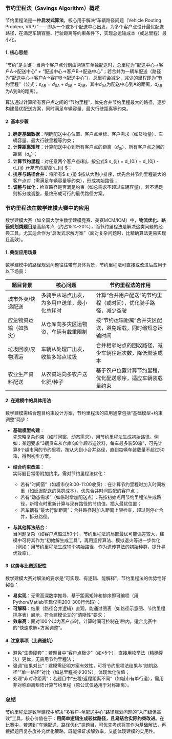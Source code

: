 ### 节约里程法（Savings Algorithm）概述


节约里程法是一种**启发式算法**，核心用于解决“车辆路径问题（Vehicle Routing Problem, VRP）”——即从一个或多个配送中心出发，为多个客户点设计最优配送路径，在满足车辆容量、行驶距离等约束条件下，实现总运输成本（或总里程）最小化。


#### 1. 核心思想
“节约”是关键：当两个客户点分别由两辆车单独配送时，总里程为“配送中心→客户A→配送中心” + “配送中心→客户B→配送中心”；若合并为一辆车配送（路径为“配送中心→客户A→客户B→配送中心”），总里程会减少，减少的里程即为“节约里程”（公式：$s_{AB} = d_{0A} + d_{0B} - d_{AB}$，其中$d_{0A}$为配送中心到A的距离，$d_{AB}$为A到B的距离）。

算法通过计算所有客户点之间的“节约里程”，优先合并节约里程最大的路径，逐步构建最优配送方案，同时满足车辆容量、最大行驶距离等约束。


#### 2. 基本步骤
1. **确定基础数据**：明确配送中心位置、客户点坐标、客户需求（如货物量）、车辆容量、最大行驶里程等约束；
2. **计算距离矩阵**：计算配送中心到所有客户点的距离（$d_{0i}$）、所有客户点之间的距离（$d_{ij}$）；
3. **计算节约里程**：对任意两个客户点$i$和$j$，按公式$ s_{ij} = d_{0i} + d_{0j} - d_{ij} $计算节约里程$ s_{ij} $；
4. **排序与路径合并**：将所有$ s_{ij} $按从大到小排序，优先合并节约里程最大的客户点对（需满足车辆容量等约束），形成初始路径；
5. **调整与优化**：检查路径是否满足约束（如总需求不超过车辆容量），若不满足则拆分或调整，最终形成可行的最优路径方案。


### 节约里程法在数学建模大赛中的应用


数学建模大赛（如全国大学生数学建模竞赛、美赛MCM/ICM）中，**物流优化、路径规划类题目**是高频考点（约占15%-20%），而节约里程法是解决这类问题的经典工具，尤其适合作为“启发式求解方案”（面对复杂问题时，比精确算法更易实现且高效）。


#### 1. 典型应用场景
数学建模中的路径规划问题往往带有具体背景，节约里程法可直接或改进后应用于以下场景：

| 题目背景                | 核心问题                                  | 节约里程法的作用                                                                 |
|-------------------------|-------------------------------------------|----------------------------------------------------------------------------------|
| 城市外卖/快递配送       | 多骑手从站点出发，为多用户送单，最小化总耗时 | 计算“合并用户配送”的节约里程（或时间），优化骑手路径，减少空驶                  |
| 应急物资运输（如救灾）  | 从仓库向多灾区运物资，车辆有载重限制      | 按“节约运输距离”合并灾区配送，避免超载，同时缩短总运输时间                      |
| 垃圾回收/废物清运       | 车辆从处理厂出发，收集多站点垃圾          | 合并相邻站点的回收路径，减少车辆往返次数，降低燃油成本                          |
| 农业生产资料配送        | 从农资站向多农户送化肥/种子               | 基于农户位置计算节约里程，优化配送顺序，适应车辆装载量约束                      |


#### 2. 在建模中的具体用法
数学建模需结合题目约束设计方案，节约里程法的应用通常包括“基础模型+约束调整”两步：

- **基础模型构建**：  
  先忽略复杂约束（如时间窗、动态需求），用节约里程法生成初始路径。例如：某题要求“3辆货车从仓库向8个超市送饮料，每车最多装50箱”，可先计算8个超市间的节约里程，按从大到小合并路径，直到每辆车装载量不超过50箱，得到初步方案。

- **结合约束改进**：  
  实际题目常带附加约束，需对节约里程法优化：  
  - 若有“时间窗”（如超市仅9:00-11:00收货）：在计算节约里程时加入时间权重（如延迟配送的惩罚成本），优先合并时间匹配的客户点；  
  - 若有“动态需求”（如临时增加配送点）：先按初始点用节约里程法生成路径，新增点时重新计算与现有路径的节约值，插入最优位置；  
  - 若车辆有“最大行驶距离”：合并路径时加入距离上限检查，超过则停止合并，拆分路径。

- **与其他算法结合**：  
  当问题复杂（如客户点超过50个），节约里程法的局部最优可能偏差较大，建模中可将其作为“初始解生成工具”，再用遗传算法、模拟退火等进一步优化（例如：用节约里程法生成10个初始路径，作为遗传算法的初始种群，提升寻优效率）。


#### 3. 优势与比赛适配性
数学建模大赛对解法的要求是“可实现、有逻辑、能解释”，节约里程法的优势恰好契合：  
- **易实现**：无需高深数学推导，基于距离矩阵和排序即可编程（用Python/Matlab实现仅需200-300行代码）；  
- **可解释**：结果（路径合并逻辑）直观，能通过图表（如路径示意图、节约里程排序表）展示，符合建模论文的“清晰性”要求；  
- **效率高**：面对100个以内客户点时，计算时间可控制在1秒内，适合比赛中的“快速求解+方案调整”。


#### 4. 注意事项（比赛避坑）
- 避免“生搬硬套”：若题目中“客户点极少”（如≤5个），直接用枚举法（精确算法）更优，无需用节约里程法；  
- 强调“结果对比”：建模需证明方案有效性，可将节约里程法结果与“随机路径”“单一路径”对比（如总里程减少30%），体现优化价值；  
- 处理“非对称距离”：若题目中“去程/返程距离不同”（如城市有单行道），需用非对称距离矩阵计算节约里程（原公式仅适用于对称距离）。


### 总结
节约里程法是数学建模中解决“多客户-单配送中心”路径规划问题的“入门级但高效”工具，核心价值在于：**用简单逻辑生成较优路径，且易结合实际约束改进**。在比赛中，若遇到“车辆配送、路径优化”类题目，可优先考虑将其作为基础解法，再根据题目复杂度补充优化策略，既能保证求解效率，又能体现建模的实用性。